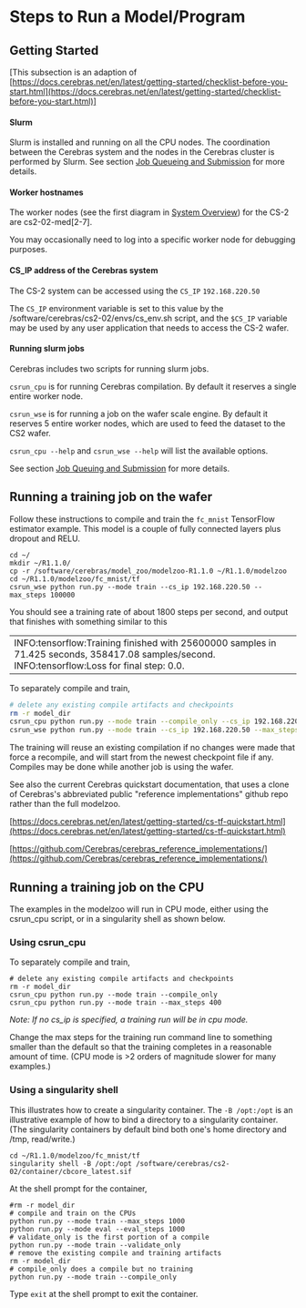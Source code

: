 # Steps to Run a Model/Program

## Getting Started

[This subsection is an adaption of
[https://docs.cerebras.net/en/latest/getting-started/checklist-before-you-start.html](https://docs.cerebras.net/en/latest/getting-started/checklist-before-you-start.html)]

<!---#### Login steps

Follow the instructions in section [Connect to a CS-2 node](./Connect-to-a-CS-2-node.md)--->

<!---
#### Cerebras SIF container

The Cerebras Singularity container (SIF) is used for all work with the Cerebras software, and includes the Cerebras Graph Compiler (CGC) and other necessary software.</br>
Its path is /software/cerebras/cs2-02/container/cbcore_latest.sif

It is used by the csrun_cpu and csrun_wse scripts, and can also be used directly with singularity.

--->

#### Slurm

Slurm is installed and running on all the CPU nodes. The coordination between the Cerebras system and the nodes in the Cerebras cluster is performed by Slurm. See section
[Job Queueing and Submission](Job-Queuing-and-Submission.md) for more details.</br>
<!---
[TODO Verify that a csrun_wse job locks the CS-2 wafer for exclusive use; if not, then it will need to be fixed. (Even with a hack like exclusively reserving >50% of the worker nodes by default)]
--->

#### Worker hostnames

<!---The worker nodes for the 1st CS-2 are testbed-cs2-01-med[2-7].ai.alcf.anl.gov<br>--->
The worker nodes (see the first diagram in [System Overview](System-Overview.md#system-overview)) for the CS-2 are cs2-02-med[2-7].

You may occasionally need to log into a specific worker node for debugging purposes.

#### CS_IP address of the Cerebras system

<!---The first CS-2 uses CS_IP 192.168.220.30<br>--->
The CS-2 system can be accessed using the `CS_IP` `192.168.220.50`

The `CS_IP` environment variable is set to this value by the /software/cerebras/cs2-02/envs/cs_env.sh script, and the `$CS_IP` variable may be used by any user application that needs to access the CS-2 wafer.

#### Running slurm jobs

Cerebras includes two scripts for running slurm jobs.

`csrun_cpu` is for running Cerebras compilation. By default it reserves a single entire worker node.

`csrun_wse` is for running a job on the wafer scale engine. By default it reserves 5 entire worker nodes, which are used to feed the dataset to the CS2 wafer.

```csrun_cpu --help``` and ```csrun_wse --help``` will list the available options.

See section [Job Queuing and Submission](Job-Queuing-and-Submission.md) for more details.

## Running a training job on the wafer

Follow these instructions to compile and train the `fc_mnist` TensorFlow estimator example. This model is a couple of fully connected layers plus dropout and RELU.

```console
cd ~/
mkdir ~/R1.1.0/
cp -r /software/cerebras/model_zoo/modelzoo-R1.1.0 ~/R1.1.0/modelzoo
cd ~/R1.1.0/modelzoo/fc_mnist/tf
csrun_wse python run.py --mode train --cs_ip 192.168.220.50 --max_steps 100000
```

You should see a training rate of about 1800 steps per second, and output that finishes with something similar to this

<table>
<tbody>
<tr class="odd">
<td>
INFO:tensorflow:Training finished with 25600000 samples in 71.425 seconds, 358417.08 samples/second.<br />
INFO:tensorflow:Loss for final step: 0.0.</strong></td>
</td>
</tr>
</tbody>
</table>

To separately compile and train,

```bash
# delete any existing compile artifacts and checkpoints
rm -r model_dir
csrun_cpu python run.py --mode train --compile_only --cs_ip 192.168.220.50
csrun_wse python run.py --mode train --cs_ip 192.168.220.50 --max_steps 100000
```

The training will reuse an existing compilation if no changes were made that force a recompile, and will start from the newest checkpoint file if any. Compiles may be done while another job is using the wafer.

See also the current Cerebras quickstart documentation, that uses a clone of Cerebras's abbreviated public "reference implementations" github repo rather than the full modelzoo.

[https://docs.cerebras.net/en/latest/getting-started/cs-tf-quickstart.html](https://docs.cerebras.net/en/latest/getting-started/cs-tf-quickstart.html)

[https://github.com/Cerebras/cerebras_reference_implementations/](https://github.com/Cerebras/cerebras_reference_implementations/)

## Running a training job on the CPU

The examples in the modelzoo<!--- [TODO And PyTorch?]--> will run in CPU mode, either using the csrun_cpu script, or in a singularity shell as shown below.

### Using csrun_cpu

To separately compile and train,

```console
# delete any existing compile artifacts and checkpoints
rm -r model_dir
csrun_cpu python run.py --mode train --compile_only
csrun_cpu python run.py --mode train --max_steps 400
```

*Note: If no cs_ip is specified, a training run will be in cpu mode.*

Change the max steps for the training run command line to something smaller than the default so that the training completes in a reasonable amount of time. (CPU mode is &gt;2 orders of magnitude slower for many examples.)

### Using a singularity shell

This illustrates how to create a singularity container.
The `-B /opt:/opt` is an illustrative example of how to bind a directory to a singularity container. (The singularity containers by default bind both one's home directory and /tmp, read/write.)

```console
cd ~/R1.1.0/modelzoo/fc_mnist/tf
singularity shell -B /opt:/opt /software/cerebras/cs2-02/container/cbcore_latest.sif
```

At the shell prompt for the container,

```console
#rm -r model_dir
# compile and train on the CPUs
python run.py --mode train --max_steps 1000
python run.py --mode eval --eval_steps 1000
# validate_only is the first portion of a compile
python run.py --mode train --validate_only
# remove the existing compile and training artifacts
rm -r model_dir
# compile_only does a compile but no training
python run.py --mode train --compile_only
```

Type `exit` at the shell prompt to exit the container.
